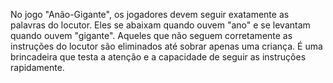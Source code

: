 No jogo "Anão-Gigante", os jogadores devem seguir exatamente as palavras do locutor. 
Eles se abaixam quando ouvem "ano" e se levantam quando ouvem "gigante". 
Aqueles que não seguem corretamente as instruções do locutor são eliminados até 
sobrar apenas uma criança. É uma brincadeira que testa a atenção e a capacidade de 
seguir as instruções rapidamente.